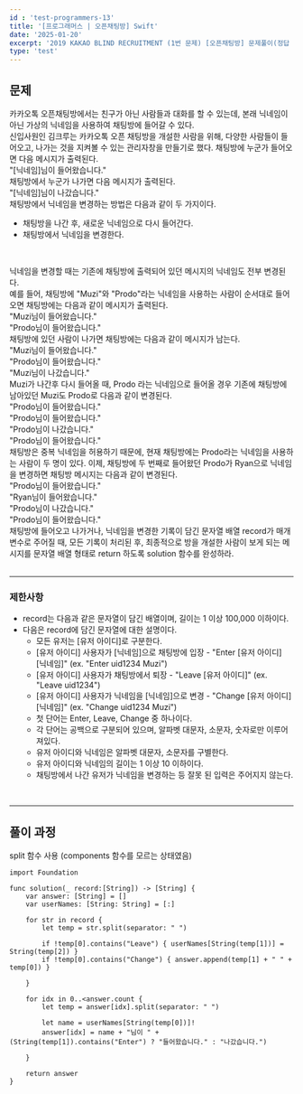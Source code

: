 ```yaml
---
id : 'test-programmers-13'
title: '[프로그래머스 | 오픈채팅방] Swift'
date: '2025-01-20'
excerpt: '2019 KAKAO BLIND RECRUITMENT (1번 문제) [오픈채팅방] 문제풀이(정답 포함) 글입니다.'
type: 'test'
---
```


## 문제

카카오톡 오픈채팅방에서는 친구가 아닌 사람들과 대화를 할 수 있는데, 본래 닉네임이 아닌 가상의 닉네임을 사용하여 채팅방에 들어갈 수 있다.<br>
신입사원인 김크루는 카카오톡 오픈 채팅방을 개설한 사람을 위해, 다양한 사람들이 들어오고, 나가는 것을 지켜볼 수 있는 관리자창을 만들기로 했다. 채팅방에 누군가 들어오면 다음 메시지가 출력된다.<br>
"\[닉네임]님이 들어왔습니다."<br>
채팅방에서 누군가 나가면 다음 메시지가 출력된다.<br>
"\[닉네임]님이 나갔습니다."<br>
채팅방에서 닉네임을 변경하는 방법은 다음과 같이 두 가지이다.<br>
* 채팅방을 나간 후, 새로운 닉네임으로 다시 들어간다.
* 채팅방에서 닉네임을 변경한다.
<br>

닉네임을 변경할 때는 기존에 채팅방에 출력되어 있던 메시지의 닉네임도 전부 변경된다.<br>
예를 들어, 채팅방에 "Muzi"와 "Prodo"라는 닉네임을 사용하는 사람이 순서대로 들어오면 채팅방에는 다음과 같이 메시지가 출력된다.<br>
"Muzi님이 들어왔습니다."<br>
"Prodo님이 들어왔습니다."<br>
채팅방에 있던 사람이 나가면 채팅방에는 다음과 같이 메시지가 남는다.<br>
"Muzi님이 들어왔습니다."<br>
"Prodo님이 들어왔습니다."<br>
"Muzi님이 나갔습니다."<br>
Muzi가 나간후 다시 들어올 때, Prodo 라는 닉네임으로 들어올 경우 기존에 채팅방에 남아있던 Muzi도 Prodo로 다음과 같이 변경된다.<br>
"Prodo님이 들어왔습니다."<br>
"Prodo님이 들어왔습니다."<br>
"Prodo님이 나갔습니다."<br>
"Prodo님이 들어왔습니다."<br>
채팅방은 중복 닉네임을 허용하기 때문에, 현재 채팅방에는 Prodo라는 닉네임을 사용하는 사람이 두 명이 있다. 이제, 채팅방에 두 번째로 들어왔던 Prodo가 Ryan으로 닉네임을 변경하면 채팅방 메시지는 다음과 같이 변경된다.<br>
"Prodo님이 들어왔습니다."<br>
"Ryan님이 들어왔습니다."<br>
"Prodo님이 나갔습니다."<br>
"Prodo님이 들어왔습니다."<br>
채팅방에 들어오고 나가거나, 닉네임을 변경한 기록이 담긴 문자열 배열 record가 매개변수로 주어질 때, 모든 기록이 처리된 후, 최종적으로 방을 개설한 사람이 보게 되는 메시지를 문자열 배열 형태로 return 하도록 solution 함수를 완성하라.<br>
<br>

***

### 제한사항

* record는 다음과 같은 문자열이 담긴 배열이며, 길이는 1 이상 100,000 이하이다.
* 다음은 record에 담긴 문자열에 대한 설명이다.
    * 모든 유저는 [유저 아이디]로 구분한다.
    * [유저 아이디] 사용자가 [닉네임]으로 채팅방에 입장 - "Enter [유저 아이디] [닉네임]" (ex. "Enter uid1234 Muzi")
    * [유저 아이디] 사용자가 채팅방에서 퇴장 - "Leave [유저 아이디]" (ex. "Leave uid1234")
    * [유저 아이디] 사용자가 닉네임을 [닉네임]으로 변경 - "Change [유저 아이디] [닉네임]" (ex. "Change uid1234 Muzi")
    * 첫 단어는 Enter, Leave, Change 중 하나이다.
    * 각 단어는 공백으로 구분되어 있으며, 알파벳 대문자, 소문자, 숫자로만 이루어져있다.
    * 유저 아이디와 닉네임은 알파벳 대문자, 소문자를 구별한다.
    * 유저 아이디와 닉네임의 길이는 1 이상 10 이하이다.
    * 채팅방에서 나간 유저가 닉네임을 변경하는 등 잘못 된 입력은 주어지지 않는다.
<br>

***

## 풀이 과정

split 함수 사용 (components 함수를 모르는 상태였음)

~~~
import Foundation

func solution(_ record:[String]) -> [String] {
    var answer: [String] = []
    var userNames: [String: String] = [:]
        
    for str in record {
        let temp = str.split(separator: " ")
            
        if !temp[0].contains("Leave") { userNames[String(temp[1])] = String(temp[2]) }
        if !temp[0].contains("Change") { answer.append(temp[1] + " " + temp[0]) }
            
    }
        
    for idx in 0..<answer.count {
        let temp = answer[idx].split(separator: " ")
            
        let name = userNames[String(temp[0])]!
        answer[idx] = name + "님이 " + (String(temp[1]).contains("Enter") ? "들어왔습니다." : "나갔습니다.")
            
    }
        
    return answer
}
~~~